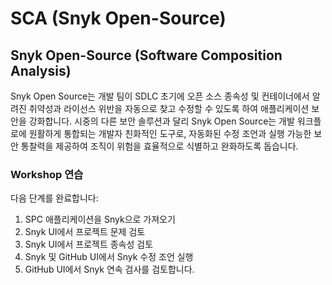 # SCA (Snyk Open-Source)

## Snyk Open-Source (Software Composition Analysis)

Snyk Open Source는 개발 팀이 SDLC 초기에 오픈 소스 종속성 및 컨테이너에서 알려진 취약성과 라이선스 위반을 자동으로 찾고 수정할 수 있도록 하여 애플리케이션 보안을 강화합니다. 시중의 다른 보안 솔루션과 달리 Snyk Open Source는 개발 워크플로에 원활하게 통합되는 개발자 친화적인 도구로, 자동화된 수정 조언과 실행 가능한 보안 통찰력을 제공하여 조직이 위험을 효율적으로 식별하고 완화하도록 돕습니다.

### Workshop 연습

다음 단계를 완료합니다:

1. SPC 애플리케이션을 Snyk으로 가져오기
2. Snyk UI에서 프로젝트 문제 검토
3. Snyk UI에서 프로젝트 종속성 검토
4. Snyk 및 GitHub UI에서 Snyk 수정 조언 실행
5. GitHub UI에서 Snyk 연속 검사를 검토합니다.
